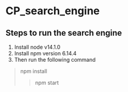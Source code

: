 # CP_search_engine

## Steps to run the search engine
1. Install node v14.1.0
2. Install npm version 6.14.4
3. Then run the following command

> npm install
>> npm start
